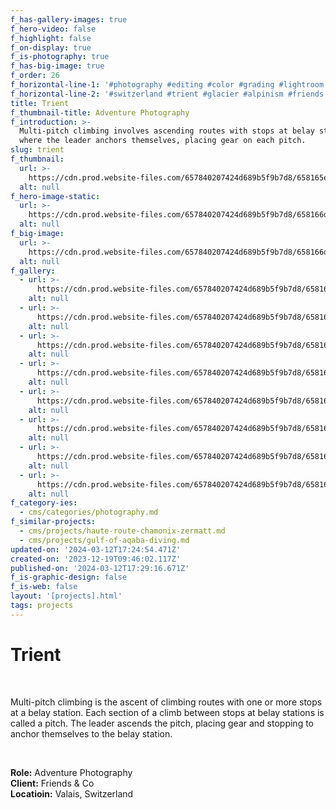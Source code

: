 ```yaml
---
f_has-gallery-images: true
f_hero-video: false
f_highlight: false
f_on-display: true
f_is-photography: true
f_has-big-image: true
f_order: 26
f_horizontal-line-1: '#photography #editing #color #grading #lightroom'
f_horizontal-line-2: '#switzerland #trient #glacier #alpinism #friends'
title: Trient
f_thumbnail-title: Adventure Photography
f_introduction: >-
  Multi-pitch climbing involves ascending routes with stops at belay stations,
  where the leader anchors themselves, placing gear on each pitch.
slug: trient
f_thumbnail:
  url: >-
    https://cdn.prod.website-files.com/657840207424d689b5f9b7d8/658165eca6a83cd184d18f62_thumbnail.webp
  alt: null
f_hero-image-static:
  url: >-
    https://cdn.prod.website-files.com/657840207424d689b5f9b7d8/658166dc7cd2777813df3c4c_cabane_tryien_2017_128.webp
  alt: null
f_big-image:
  url: >-
    https://cdn.prod.website-files.com/657840207424d689b5f9b7d8/658166db464f05ecb9d5c3c2_cabane_tryien_2017_175.webp
  alt: null
f_gallery:
  - url: >-
      https://cdn.prod.website-files.com/657840207424d689b5f9b7d8/658166dcf68a5aae238c3f7c_cabane_tryien_2017_096b.webp
    alt: null
  - url: >-
      https://cdn.prod.website-files.com/657840207424d689b5f9b7d8/658166dc7cd2777813df3c4c_cabane_tryien_2017_128.webp
    alt: null
  - url: >-
      https://cdn.prod.website-files.com/657840207424d689b5f9b7d8/658166dc464f05ecb9d5c440_cabane_tryien_2017_164.webp
    alt: null
  - url: >-
      https://cdn.prod.website-files.com/657840207424d689b5f9b7d8/658166db464f05ecb9d5c3c2_cabane_tryien_2017_175.webp
    alt: null
  - url: >-
      https://cdn.prod.website-files.com/657840207424d689b5f9b7d8/658166db82d0273366c207ad_cabane_tryien_2017_369.webp
    alt: null
  - url: >-
      https://cdn.prod.website-files.com/657840207424d689b5f9b7d8/658166dcb4f818e36738d9ee_cabane_tryien_2017_377.webp
    alt: null
  - url: >-
      https://cdn.prod.website-files.com/657840207424d689b5f9b7d8/658166dcf9077cee5c4d8b88_cabane_tryien_2017_383.webp
    alt: null
  - url: >-
      https://cdn.prod.website-files.com/657840207424d689b5f9b7d8/658166db2144d45074d45341_cabane_tryien_2017_423.webp
    alt: null
f_category-ies:
  - cms/categories/photography.md
f_similar-projects:
  - cms/projects/haute-route-chamonix-zermatt.md
  - cms/projects/gulf-of-aqaba-diving.md
updated-on: '2024-03-12T17:24:54.471Z'
created-on: '2023-12-19T09:46:02.117Z'
published-on: '2024-03-12T17:29:16.671Z'
f_is-graphic-design: false
f_is-web: false
layout: '[projects].html'
tags: projects
---
```


Trient
======

‍

Multi-pitch climbing is the ascent of climbing routes with one or more stops at a belay station. Each section of a climb between stops at belay stations is called a pitch. The leader ascends the pitch, placing gear and stopping to anchor themselves to the belay station.

‍

**Role:** Adventure Photography  
**Client:** Friends & Co  
**Locatioin:** Valais, Switzerland
